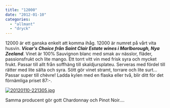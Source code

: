 ```yaml
---
title: "12000"
date: "2012-01-10"
categories: 
  - "allmant"
  - "dryck"
---
```


12000 är ett ganska enkelt att komma ihåg. 12000 är numret på vårt vita husvin. **_Vicar's Choice från Saint Clair Estate wines i Marlborough, Nya Zeeland_**. Vinet är 100% Sauvignon blanc med smak av nässlor, fläder, passionsfrukt och lite mango. Ett torrt vitt vin med frisk syra och mycket frukt. Passar till allt från soffhäng till skaldjursplateu. Serveras med fördel till rätter med lite sälta och syra. Sött gör vinet stramt, torrare och lite surt... Passar super till chèvre! Ladda kylen med en flaska eller två, blir ditt för det förnämliga priset 87:-.

  
  
[![20120110-221305.jpg](/static/img/20120110-221305.jpg)](http://import.local/wp-content/uploads/2012/01/20120110-221305.jpg)

Samma producent gör gott Chardonnay och Pinot Noir....
